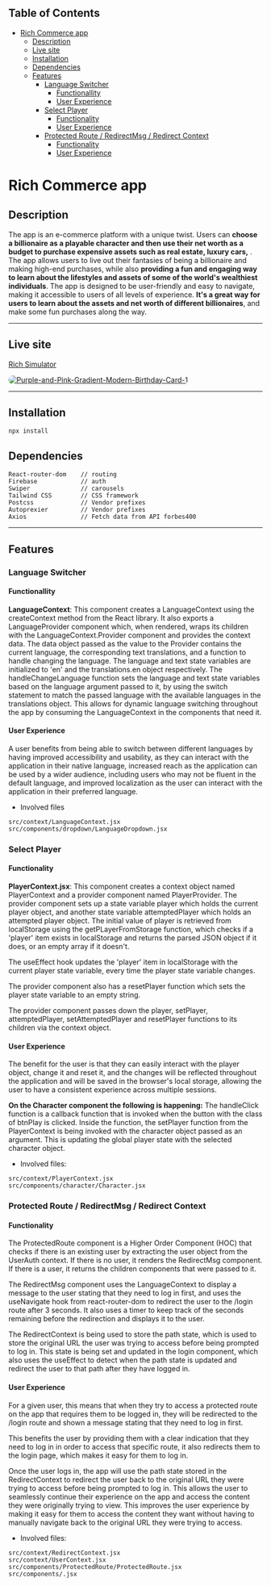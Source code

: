 ## Table of Contents

- [Rich Commerce app](#rich-commerce-app)
  - [Description](#description)
  - [Live site](#live-site)
  - [Installation](#installation)
  - [Dependencies](#dependencies)
  - [Features](#features)
    - [Language Switcher](#language-switcher)
      - [Functionallity](#functionallity)
      - [User Experience](#user-experience)
    - [Select Player](#select-player)
      - [Functionality](#functionality)
      - [User Experience](#user-experience-1)
    - [Protected Route / RedirectMsg / Redirect Context](#protected-route--redirectmsg--redirect-context)
      - [Functionality](#functionality-1)
      - [User Experience](#user-experience-2)

# Rich Commerce app

## Description

The app is an e-commerce platform with a unique twist. Users can **choose a billionaire as a playable character and then use their net worth as a budget to purchase expensive assets such as real estate, luxury cars,** . The app allows users to live out their fantasies of being a billionaire and making high-end purchases, while also **providing a fun and engaging way to learn about the lifestyles and assets of some of the world's wealthiest individuals**. The app is designed to be user-friendly and easy to navigate, making it accessible to users of all levels of experience. **It's a great way for users to learn about the assets and net worth of different billionaires**, and make some fun purchases along the way.

---

## Live site

[Rich Simulator](https://rich-simulator.netlify.app/)

<a href="https://rich-simulator.netlify.app/"><img src="https://i.ibb.co/CstP2wK/Purple-and-Pink-Gradient-Modern-Birthday-Card-1.png" alt="Purple-and-Pink-Gradient-Modern-Birthday-Card-1" border="0" style="border-radius: 20px"></a>

---

## Installation

```
npx install
```

## Dependencies

```
React-router-dom    // routing
Firebase            // auth
Swiper              // carousels
Tailwind CSS        // CSS framework
Postcss             // Vendor prefixes
Autoprexier         // Vendor prefixes
Axios               // Fetch data from API forbes400
```

---

## Features

### Language Switcher

#### Functionallity

**LanguageContext**: This component creates a LanguageContext using the createContext method from the React library. It also exports a LanguageProvider component which, when rendered, wraps its children with the LanguageContext.Provider component and provides the context data. The data object passed as the value to the Provider contains the current language, the corresponding text translations, and a function to handle changing the language. The language and text state variables are initialized to 'en' and the translations.en object respectively. The handleChangeLanguage function sets the language and text state variables based on the language argument passed to it, by using the switch statement to match the passed language with the available languages in the translations object. This allows for dynamic language switching throughout the app by consuming the LanguageContext in the components that need it.

#### User Experience

A user benefits from being able to switch between different languages by having improved accessibility and usability, as they can interact with the application in their native language, increased reach as the application can be used by a wider audience, including users who may not be fluent in the default language, and improved localization as the user can interact with the application in their preferred language.

- Involved files

```
src/context/LanguageContext.jsx
src/components/dropdown/LanguageDropdown.jsx
```

### Select Player

#### Functionality

**PlayerContext.jsx**: This component creates a context object named PlayerContext and a provider component named PlayerProvider. The provider component sets up a state variable player which holds the current player object, and another state variable attemptedPlayer which holds an attempted player object. The initial value of player is retrieved from localStorage using the getPLayerFromStorage function, which checks if a 'player' item exists in localStorage and returns the parsed JSON object if it does, or an empty array if it doesn't.

The useEffect hook updates the 'player' item in localStorage with the current player state variable, every time the player state variable changes.

The provider component also has a resetPlayer function which sets the player state variable to an empty string.

The provider component passes down the player, setPlayer, attemptedPlayer, setAttemptedPlayer and resetPlayer functions to its children via the context object.

#### User Experience

The benefit for the user is that they can easily interact with the player object, change it and reset it, and the changes will be reflected throughout the application and will be saved in the browser's local storage, allowing the user to have a consistent experience across multiple sessions.

**On the Character component the following is happening:** The handleClick function is a callback function that is invoked when the button with the class of btnPlay is clicked. Inside the function, the setPlayer function from the PlayerContext is being invoked with the character object passed as an argument. This is updating the global player state with the selected character object.

- Involved files:

```
src/context/PlayerContext.jsx
src/components/character/Character.jsx
```

### Protected Route / RedirectMsg / Redirect Context

#### Functionality

The ProtectedRoute component is a Higher Order Component (HOC) that checks if there is an existing user by extracting the user object from the UserAuth context. If there is no user, it renders the RedirectMsg component. If there is a user, it returns the children components that were passed to it.

The RedirectMsg component uses the LanguageContext to display a message to the user stating that they need to log in first, and uses the useNavigate hook from react-router-dom to redirect the user to the /login route after 3 seconds. It also uses a timer to keep track of the seconds remaining before the redirection and displays it to the user.

The RedirectContext is being used to store the path state, which is used to store the original URL the user was trying to access before being prompted to log in. This state is being set and updated in the login component, which also uses the useEffect to detect when the path state is updated and redirect the user to that path after they have logged in.

#### User Experience

For a given user, this means that when they try to access a protected route on the app that requires them to be logged in, they will be redirected to the /login route and shown a message stating that they need to log in first.

This benefits the user by providing them with a clear indication that they need to log in in order to access that specific route, it also redirects them to the login page, which makes it easy for them to log in.

Once the user logs in, the app will use the path state stored in the RedirectContext to redirect the user back to the original URL they were trying to access before being prompted to log in. This allows the user to seamlessly continue their experience on the app and access the content they were originally trying to view. This improves the user experience by making it easy for them to access the content they want without having to manually navigate back to the original URL they were trying to access.

- Involved files:

```
src/context/RedirectContext.jsx
src/context/UserContext.jsx
src/components/ProtectedRoute/ProtectedRoute.jsx
src/components/.jsx
```

